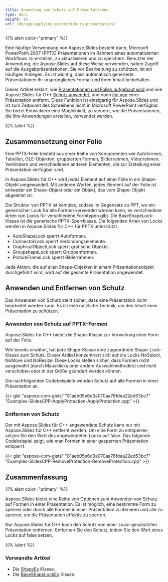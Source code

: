 ```yaml
---
title: Anwendung von Schutz auf Präsentationen
type: docs
weight: 10
url: /de/cpp/applying-protection-to-presentation/
---
```


{{% alert color="primary" %}} 

Eine häufige Verwendung von Aspose.Slides besteht darin, Microsoft PowerPoint 2007 (PPTX) Präsentationen im Rahmen eines automatisierten Workflows zu erstellen, zu aktualisieren und zu speichern. Benutzer der Anwendung, die Aspose.Slides auf diese Weise verwenden, haben Zugriff auf die Ausgabpräsentationen. Sie vor Bearbeitung zu schützen, ist ein häufiges Anliegen. Es ist wichtig, dass automatisch generierte Präsentationen ihr ursprüngliches Format und ihren Inhalt beibehalten.

Dieser Artikel erklärt, wie [Präsentationen und Folien aufgebaut sind](/slides/de/cpp/applying-protection-to-presentation/) und wie Aspose.Slides für C++ [Schutz anwendet](/slides/de/cpp/applying-protection-to-presentation/), und dann [ihn von](/slides/de/cpp/applying-protection-to-presentation/) einer Präsentation entfernt. Diese Funktion ist einzigartig für Aspose.Slides und ist zum Zeitpunkt des Schreibens nicht in Microsoft PowerPoint verfügbar. Sie bietet Entwicklern eine Möglichkeit, zu steuern, wie die Präsentationen, die ihre Anwendungen erstellen, verwendet werden.

{{% /alert %}} 
## **Zusammensetzung einer Folie**
Eine PPTX-Folie besteht aus einer Reihe von Komponenten wie Autoformen, Tabellen, OLE-Objekten, gruppierten Formen, Bilderrahmen, Videorahmen, Verbindern und verschiedenen anderen Elementen, die zur Erstellung einer Präsentation verfügbar sind.

In Aspose.Slides für C++ wird jedes Element auf einer Folie in ein Shape-Objekt umgewandelt. Mit anderen Worten, jedes Element auf der Folie ist entweder ein Shape-Objekt oder ein Objekt, das vom Shape-Objekt abgeleitet ist.

Die Struktur von PPTX ist komplex, sodass im Gegensatz zu PPT, wo ein generischer Lock für alle Formen verwendet werden kann, es verschiedene Arten von Locks für verschiedene Formtypen gibt. Die BaseShapeLock-Klasse ist die generische PPTX-Sperrklasse. Die folgenden Arten von Locks werden in Aspose.Slides für C++ für PPTX unterstützt.

- AutoShapeLock sperrt Autoformen.
- ConnectorLock sperrt Verbindungselemente.
- GraphicalObjectLock sperrt grafische Objekte.
- GroupshapeLock sperrt Gruppenformen.
- PictureFrameLock sperrt Bilderrahmen.

Jede Aktion, die auf allen Shape-Objekten in einem Präsentationsobjekt durchgeführt wird, wird auf die gesamte Präsentation angewendet.
## **Anwenden und Entfernen von Schutz**
Das Anwenden von Schutz stellt sicher, dass eine Präsentation nicht bearbeitet werden kann. Es ist eine nützliche Technik, um den Inhalt einer Präsentation zu schützen.
### **Anwenden von Schutz auf PPTX-Formen**
Aspose.Slides für C++ bietet die Shape-Klasse zur Verwaltung einer Form auf der Folie.

Wie bereits erwähnt, hat jede Shape-Klasse eine zugeordnete Shape-Lock-Klasse zum Schutz. Dieser Artikel konzentriert sich auf die Locks NoSelect, NoMove und NoResize. Diese Locks stellen sicher, dass Formen nicht ausgewählt (durch Mausklicks oder andere Auswahlmethoden) und nicht verschoben oder in der Größe geändert werden können.

Die nachfolgenden Codebeispiele wenden Schutz auf alle Formen in einer Präsentation an.

{{< gist "aspose-com-gists" "81aeb05e6d3a070aa76fdea22ed53bc7" "Examples-SlidesCPP-ApplyProtection-ApplyProtection.cpp" >}}

### **Entfernen von Schutz**
Der mit Aspose.Slides für C++ angewendete Schutz kann nur mit Aspose.Slides für C++ entfernt werden. Um eine Form zu entsperren, setzen Sie den Wert des angewendeten Locks auf false. Das folgende Codebeispiel zeigt, wie man Formen in einer gesperrten Präsentation entsperrt.

{{< gist "aspose-com-gists" "81aeb05e6d3a070aa76fdea22ed53bc7" "Examples-SlidesCPP-RemoveProtection-RemoveProtection.cpp" >}}
## **Zusammenfassung**
{{% alert color="primary" %}} 

Aspose.Slides bietet eine Reihe von Optionen zum Anwenden von Schutz auf Formen in einer Präsentation. Es ist möglich, eine bestimmte Form zu sperren oder durch alle Formen in einer Präsentation zu iterieren und alle zu sperren, um die Präsentation effektiv zu sperren.

Nur Aspose.Slides für C++ kann den Schutz von einer zuvor geschützten Präsentation entfernen. Entfernen Sie den Schutz, indem Sie den Wert eines Locks auf false setzen.

{{% /alert %}} 
### **Verwandte Artikel**
- Die [ShapeEx](http://docs.aspose.com/display/slidesnet/ShapeEx+Class) Klasse.
- Die [BaseShapeLockEx](http://docs.aspose.com/display/slidesnet/BaseShapeLockEx+Class) Klasse.